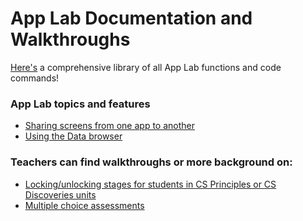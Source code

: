 # App Lab Documentation and Walkthroughs
[Here's](https://docs.code.org/applab/) a comprehensive library of all App Lab functions and code commands!

### App Lab topics and features
- [Sharing screens from one app to another](https://code.org/applab/docs/import)
- [Using the Data browser](http://teacherblog.code.org/post/153869146169/beginners-can-explore-and-edit-data-with-app-labs)

### Teachers can find walkthroughs or more background on:
- [Locking/unlocking stages for students in CS Principles or CS Discoveries units](https://docs.google.com/document/d/1VtW94W1TeUBqs5B8-UucpW3g55e8ETGyF72RUJJgOx4/edit )
- [Multiple choice assessments](https://docs.google.com/document/d/1zEpD1PFt6ec2S8ourxuMH0HD6tiyRvqAGUKGDCOt-qs/edit)
